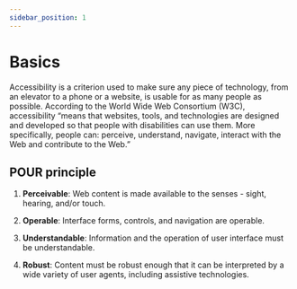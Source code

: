 ```yaml
---
sidebar_position: 1
---
```


# Basics

Accessibility is a criterion used to make sure any piece of technology, from an elevator to a phone or a website, is usable for as many people as possible. According to the World Wide Web Consortium (W3C), accessibility “means that websites, tools, and technologies are designed and developed so that people with disabilities can use them. More specifically, people can: perceive, understand, navigate, interact with the Web and contribute to the Web.”

## POUR principle

1. **Perceivable**: Web content is made available to the senses - sight, hearing, and/or touch.

2. **Operable**: Interface forms, controls, and navigation are operable.

3. **Understandable**: Information and the operation of user interface must be understandable.

4. **Robust**: Content must be robust enough that it can be interpreted by a wide variety of user agents, including assistive technologies.